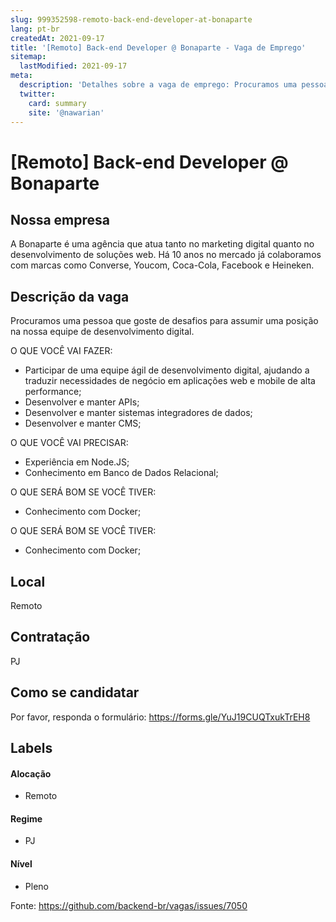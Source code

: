 ```yaml
---
slug: 999352598-remoto-back-end-developer-at-bonaparte
lang: pt-br
createdAt: 2021-09-17
title: '[Remoto] Back-end Developer @ Bonaparte - Vaga de Emprego'
sitemap:
  lastModified: 2021-09-17
meta:
  description: 'Detalhes sobre a vaga de emprego: Procuramos uma pessoa que goste de desafios para assumir uma posição na nossa equipe de desenvolvimento digital. O QUE VOCÊ VAI FAZER: - Participar de uma equipe ágil de desenvolvimento digital, ajudando a traduzir necessidades de negócio em aplicações web e mobile de alta performance; - Desenvolver e manter APIs; - Desenvolver e manter sistemas integradores de dados; - Desenvolver e manter CMS; O QUE VOCÊ VAI PRECISAR: - Experiência em Node.JS; - Conhecimento em Banco de Dados Relacional;  O QUE SERÁ BOM SE VOCÊ TIVER: - Conhecimento com Docker;   O QUE SERÁ BOM SE VOCÊ TIVER: - Conhecimento com Docker;'
  twitter:
    card: summary
    site: '@nawarian'
---
```


# [Remoto] Back-end Developer @ Bonaparte

## Nossa empresa

A Bonaparte é uma agência que atua tanto no marketing digital quanto no desenvolvimento de soluções web. Há 10 anos no mercado já colaboramos com marcas como Converse, Youcom, Coca-Cola, Facebook e Heineken.

## Descrição da vaga

Procuramos uma pessoa que goste de desafios para assumir uma posição na nossa equipe de desenvolvimento digital.

O QUE VOCÊ VAI FAZER:
- Participar de uma equipe ágil de desenvolvimento digital, ajudando a traduzir necessidades de negócio em aplicações web e mobile de alta performance;
- Desenvolver e manter APIs;
- Desenvolver e manter sistemas integradores de dados;
- Desenvolver e manter CMS;

O QUE VOCÊ VAI PRECISAR:
- Experiência em Node.JS;
- Conhecimento em Banco de Dados Relacional;


O QUE SERÁ BOM SE VOCÊ TIVER:
- Conhecimento com Docker;





O QUE SERÁ BOM SE VOCÊ TIVER:
- Conhecimento com Docker;



## Local

Remoto

## Contratação

PJ

## Como se candidatar

Por favor, responda o formulário: https://forms.gle/YuJ19CUQTxukTrEH8


## Labels


#### Alocação
- Remoto

#### Regime
- PJ

#### Nível
- Pleno





Fonte: https://github.com/backend-br/vagas/issues/7050